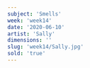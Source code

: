 ```yaml
---
subject: 'Smells'
week: 'week14'
date: '2020-06-10'
artist: 'Sally'
dimensions: ''
slug: 'week14/Sally.jpg'
sold: 'true'
---
```

